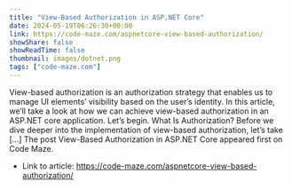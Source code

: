 ```yaml
---
title: "View-Based Authorization in ASP.NET Core"
date: 2024-05-19T06:26:30+00:00
link: https://code-maze.com/aspnetcore-view-based-authorization/
showShare: false
showReadTime: false
thumbnail: images/dotnet.png
tags: ["code-maze.com"]
---
```

View-based authorization is an authorization strategy that enables us to manage UI elements’ visibility based on the user’s identity. In this article, we’ll take a look at how we can achieve view-based authorization in an ASP.NET core application. Let’s begin. What Is Authorization? Before we dive deeper into the implementation of view-based authorization, let’s take […]
The post View-Based Authorization in ASP.NET Core appeared first on Code Maze.

- Link to article: https://code-maze.com/aspnetcore-view-based-authorization/